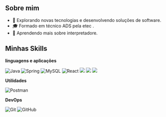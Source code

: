 ## Sobre mim
- 🤔 Explorando novas tecnologias e desenvolvendo soluções de software.
- 🎓 Formado em técnico ADS pela etec .
- 🌱 Aprendendo mais sobre interpretadore.

## Minhas Skills
**linguagens e aplicações**


![Java](https://img.shields.io/badge/-Java-333333?style=flat&logo=Java&logoColor=007396)
![Spring](https://img.shields.io/badge/Spring-6DB33F?style=for-the-badge&logo=spring&logoColor=white)
![MySQL](https://img.shields.io/badge/-MySQL-333333?style=flat&logo=mysql)
![React](https://img.shields.io/badge/-React-333333?style=flat&logo=react)
<img src="https://img.shields.io/badge/HTML-239120?style=for-the-badge&logo=html5&logoColor=white"/> 
<img src="https://img.shields.io/badge/CSS-239120?style=for-the-badge&logo=css3&logoColor=white"/> 
<img src="https://img.shields.io/badge/Javascript-323330?style=for-the-badge&logo=javascript&logoColor=F7DF1E"/>


**Utilidades**

![Postman](https://img.shields.io/badge/-Postman-333333?style=flat&logo=postman)


**DevOps**


![Git](https://img.shields.io/badge/-Git-333333?style=flat&logo=git)
![GitHub](https://img.shields.io/badge/-GitHub-333333?style=flat&logo=github)
